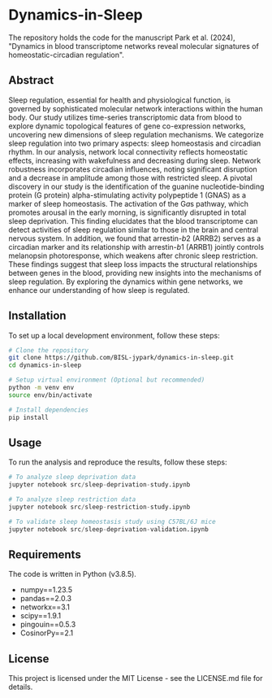 # Dynamics-in-Sleep
The repository holds the code for the manuscript Park et al. (2024), "Dynamics in blood transcriptome networks reveal molecular signatures of homeostatic-circadian regulation".

## Abstract
Sleep regulation, essential for health and physiological function, is governed by sophisticated molecular network interactions within the human body. Our study utilizes time-series transcriptomic data from blood to explore dynamic topological features of gene co-expression networks, uncovering new dimensions of sleep regulation mechanisms. We categorize sleep regulation into two primary aspects: sleep homeostasis and circadian rhythm. In our analysis, network local connectivity reflects homeostatic effects, increasing with wakefulness and decreasing during sleep. Network robustness incorporates circadian influences, noting significant disruption and a decrease in amplitude among those with restricted sleep. A pivotal discovery in our study is the identification of the guanine nucleotide-binding protein (G protein) alpha-stimulating activity polypeptide 1 (GNAS) as a marker of sleep homeostasis. The activation of the G*a*s pathway, which promotes arousal in the early morning, is significantly disrupted in total sleep deprivation. This finding elucidates that the blood transcriptome can detect activities of sleep regulation similar to those in the brain and central nervous system. In addition, we found that arrestin-*b*2 (ARRB2) serves as a circadian marker and its relationship with arrestin-*b*1 (ARRB1) jointly controls melanopsin photoresponse, which weakens after chronic sleep restriction. These findings suggest that sleep loss impacts the structural relationships between genes in the blood, providing new insights into the mechanisms of sleep regulation. By exploring the dynamics within gene networks, we enhance our understanding of how sleep is regulated.

## Installation
To set up a local development environment, follow these steps:

```bash
# Clone the repository
git clone https://github.com/BISL-jypark/dynamics-in-sleep.git
cd dynamics-in-sleep

# Setup virtual environment (Optional but recommended)
python -m venv env
source env/bin/activate

# Install dependencies
pip install 
```

## Usage
To run the analysis and reproduce the results, follow these steps:

```python
# To analyze sleep deprivation data
jupyter notebook src/sleep-deprivation-study.ipynb

# To analyze sleep restriction data
jupyter notebook src/sleep-restriction-study.ipynb

# To validate sleep homeostasis study using C57BL/6J mice
jupyter notebook src/sleep-deprivation-validation.ipynb 

```

## Requirements
The code is written in Python (v3.8.5). 
- numpy==1.23.5
- pandas==2.0.3
- networkx==3.1
- scipy==1.9.1
- pingouin==0.5.3
- CosinorPy==2.1

## License
This project is licensed under the MIT License - see the LICENSE.md file for details.




